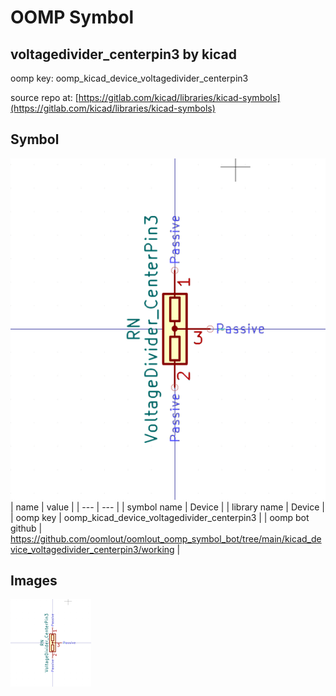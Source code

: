 # OOMP Symbol  
## voltagedivider_centerpin3  by kicad  
  
oomp key: oomp_kicad_device_voltagedivider_centerpin3  
  
source repo at: [https://gitlab.com/kicad/libraries/kicad-symbols](https://gitlab.com/kicad/libraries/kicad-symbols)  
## Symbol  
  
[![working.png](working_600.png)](working.png)  
| name | value | 
| --- | --- | 
| symbol name | Device | 
| library name | Device | 
| oomp key | oomp_kicad_device_voltagedivider_centerpin3 | 
| oomp bot github | https://github.com/oomlout/oomlout_oomp_symbol_bot/tree/main/kicad_device_voltagedivider_centerpin3/working | 
## Images  
  
[![working.png](working_140.png)](working.png)  
